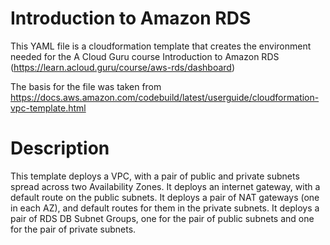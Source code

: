 # Introduction to Amazon RDS
This YAML file is a cloudformation template that creates the environment needed for the A Cloud Guru course Introduction to Amazon RDS (https://learn.acloud.guru/course/aws-rds/dashboard)

The basis for the file was taken from https://docs.aws.amazon.com/codebuild/latest/userguide/cloudformation-vpc-template.html

# Description
This template deploys a VPC, with a pair of public and private subnets spread across two Availability Zones. It deploys an internet gateway, with a default route on the public subnets. It deploys a pair of NAT gateways (one in each AZ), and default routes for them in the private subnets. It deploys a pair of RDS DB Subnet Groups, one for the pair of public subnets and one for the pair of private subnets.